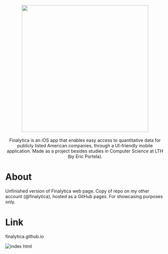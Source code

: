 <p align="center"> 
     <img src="https://user-images.githubusercontent.com/58792679/163328909-1c654f20-3c22-4881-b768-f7201c0270de.png" width="400">
     <br>
     <br>
     <a> Finalytica is an iOS app that enables easy access to quantitative data for publicly listed American companies, through a UI-friendly mobile        
     application. Made as a project besides studies in Computer Science at LTH (by Eric Portela). 
     </a>
</p>

# About
Unfinished version of Finalytica web page. Copy of repo on my other account (@finalytica), hosted as a GitHub pages. For showcasing purposes only.


# Link
finalytica.github.io


![index html](https://user-images.githubusercontent.com/58792679/219814426-ffbcf49e-f037-49ad-bf82-7e876f9ce007.png)
